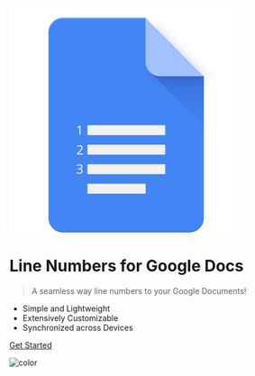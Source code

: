 ![logo](_media/icon.svg)

# Line Numbers for Google Docs

> A seamless way line numbers to your Google Documents!

- Simple and Lightweight
- Extensively Customizable
- Synchronized across Devices

<!-- [GitHub](https://github.com/docsifyjs/docsify/) -->
[Get Started](#docsify)

<!-- background color -->
![color](#f0f0f0)